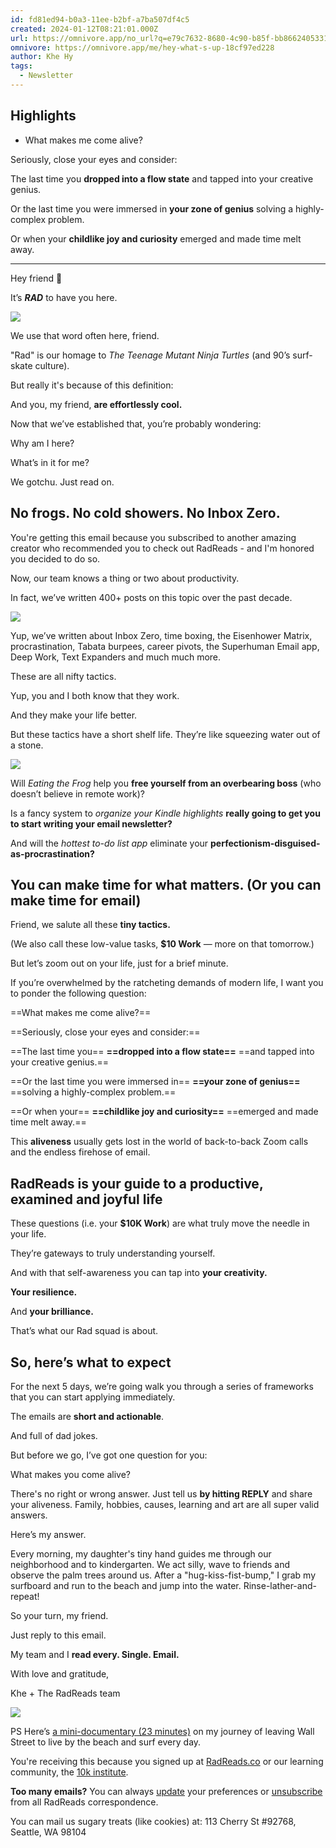 ```yaml
---
id: fd81ed94-b0a3-11ee-b2bf-a7ba507df4c5
created: 2024-01-12T08:21:01.000Z
url: https://omnivore.app/no_url?q=e79c7632-8680-4c90-b85f-bb8662405331
omnivore: https://omnivore.app/me/hey-what-s-up-18cf97ed228
author: Khe Hy
tags:
  - Newsletter
---
```


## Highlights

- What makes me come alive?

Seriously, close your eyes and consider:

The last time you **dropped into a flow state** and tapped into your creative genius.

Or the last time you were immersed in **your zone of genius** solving a highly-complex problem.

Or when your **childlike joy and curiosity** emerged and made time melt away. 

---

Hey friend 👋

It’s **_RAD_** to have you here.

![](https://proxy-prod.omnivore-image-cache.app/300x0,s02RyJ5J_cH52KWkywCutNfQTGtNaTOhA8pZmGLSVHjY/https://embed.filekitcdn.com/e/soCyR57pgxv3XZJLXQFY1r/taWn4dpmSgXWHgFvLFdWSc/email)

We use that word often here, friend.

"Rad" is our homage to _The Teenage Mutant Ninja Turtles_ (and 90’s surf-skate culture).

But really it's because of this definition:

And you, my friend, **are effortlessly cool.**

Now that we’ve established that, you’re probably wondering:

Why am I here?

What’s in it for me?

We gotchu. Just read on.

## No frogs. No cold showers. No Inbox Zero.

You're getting this email because you subscribed to another amazing creator who recommended you to check out RadReads - and I'm honored you decided to do so.

Now, our team knows a thing or two about productivity.

In fact, we’ve written 400+ posts on this topic over the past decade.

![](https://proxy-prod.omnivore-image-cache.app/800x0,snRjx3ahGvjzmxJ0TovckNmaq2_mce9X8ExuMd7f4gDY/https://embed.filekitcdn.com/e/soCyR57pgxv3XZJLXQFY1r/dnwHNjYfY8UAdGAXkJDVHD/email)

Yup, we’ve written about Inbox Zero, time boxing, the Eisenhower Matrix, procrastination, Tabata burpees, career pivots, the Superhuman Email app, Deep Work, Text Expanders and much much more.

These are all nifty tactics.

Yup, you and I both know that they work.

And they make your life better.

But these tactics have a short shelf life. They’re like squeezing water out of a stone.

![](https://proxy-prod.omnivore-image-cache.app/400x0,sawNPlJPu_6qaDKK43G8_J6CyYlD1zIwT1o2Fv2ITshI/https://embed.filekitcdn.com/e/soCyR57pgxv3XZJLXQFY1r/t8AJ2E182gBxmN9nXQvrsP/email)

Will _Eating the Frog_ help you **free yourself from an overbearing boss** (who doesn’t believe in remote work)?

Is a fancy system to _organize your Kindle highlights_ **really going to get you to start writing your email newsletter?**

And will the _hottest to-do list app_ eliminate your **perfectionism-disguised-as-procrastination?**

## You can make time for what matters. (Or you can make time for email)

Friend, we salute all these **tiny tactics.**

(We also call these low-value tasks, **$10 Work** — more on that tomorrow.)

But let’s zoom out on your life, just for a brief minute.

If you’re overwhelmed by the ratcheting demands of modern life, I want you to ponder the following question:

==What makes me come alive?==

==Seriously, close your eyes and consider:==

==The last time you== **==dropped into a flow state==** ==and tapped into your creative genius.==

==Or the last time you were immersed in== **==your zone of genius==** ==solving a highly-complex problem.==

==Or when your== **==childlike joy and curiosity==** ==emerged and made time melt away.==

This **aliveness** usually gets lost in the world of back-to-back Zoom calls and the endless firehose of email.

## RadReads is your guide to a productive, examined and joyful life

These questions (i.e. your **$10K Work**) are what truly move the needle in your life.

They’re gateways to truly understanding yourself.

And with that self-awareness you can tap into **your creativity.**

**Your resilience.**

And **your brilliance.**

That’s what our Rad squad is about.

## So, here’s what to expect

For the next 5 days, we’re going walk you through a series of frameworks that you can start applying immediately.

The emails are **short and actionable**.

And full of dad jokes.

But before we go, I’ve got one question for you:

What makes you come alive?

There's no right or wrong answer. Just tell us **by hitting REPLY** and share your aliveness. Family, hobbies, causes, learning and art are all super valid answers.

Here’s my answer.

Every morning, my daughter's tiny hand guides me through our neighborhood and to kindergarten. We act silly, wave to friends and observe the palm trees around us. After a "hug-kiss-fist-bump," I grab my surfboard and run to the beach and jump into the water. Rinse-lather-and-repeat!

So your turn, my friend.

Just reply to this email.

My team and I **read every. Single. Email.**

With love and gratitude,

Khe + The RadReads team

![](https://proxy-prod.omnivore-image-cache.app/150x0,sgUAljNYvXa5gB9ZgMbtDEQw4z47jEkdrna7EewcI86Y/https://embed.filekitcdn.com/e/soCyR57pgxv3XZJLXQFY1r/3QrZRdmdpquCWhKhKYBCfN/email)

PS Here’s [a mini-documentary (23 minutes)](https://click.convertkit-mail.com/xmuv2mzgepb3u206k9a5h03lpkll/25h2hoh7k65z94t8/aHR0cHM6Ly95b3V0dS5iZS8tbl9IbERSUVhJOA==) on my journey of leaving Wall Street to live by the beach and surf every day.

You're receiving this because you signed up at [RadReads.co](https://click.convertkit-mail.com/xmuv2mzgepb3u206k9a5h03lpkll/qvh8h7h89zx5wntg/aHR0cHM6Ly9yYWRyZWFkcy5jbw==) or our learning community, the [10k institute](https://click.convertkit-mail.com/xmuv2mzgepb3u206k9a5h03lpkll/g3hnh5he4rv59xs3/aHR0cDovLzEway5yYWRyZWFkcy5jbw==). 

**Too many emails?** You can always [update](https://preferences.convertkit-mail.com/xmuv2mzgepb3u206k9a5h03lpkll) your preferences or [unsubscribe](https://unsubscribe.convertkit-mail.com/xmuv2mzgepb3u206k9a5h03lpkll) from all RadReads correspondence. 

You can mail us sugary treats (like cookies) at: 113 Cherry St #92768, Seattle, WA 98104